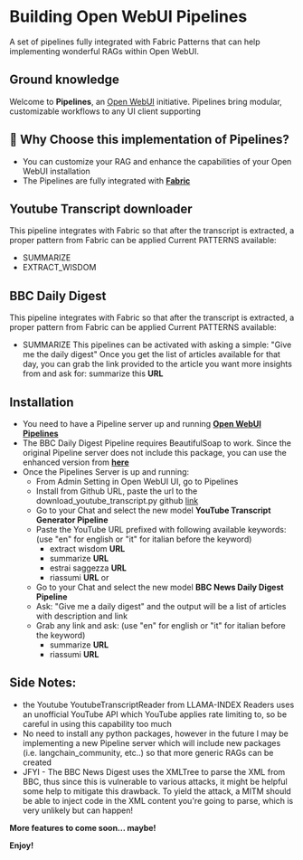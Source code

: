# Building Open WebUI Pipelines
A set of pipelines fully integrated with Fabric Patterns that can help implementing wonderful RAGs within Open WebUI.

## Ground knowledge
Welcome to **Pipelines**, an [Open WebUI](https://github.com/open-webui) initiative. Pipelines bring modular, customizable workflows to any UI client supporting 

## 🚀 Why Choose this implementation of Pipelines?
- You can customize your RAG and enhance the capabilities of your Open WebUI installation
- The Pipelines are fully integrated with **[Fabric](https://github.com/danielmiessler/fabric?tab=readme-ov-file#fabric)**

## Youtube Transcript downloader
This pipeline integrates with Fabric so that after the transcript is extracted, a proper pattern from Fabric can be applied
Current PATTERNS available:
- SUMMARIZE
- EXTRACT_WISDOM

## BBC Daily Digest
This pipeline integrates with Fabric so that after the transcript is extracted, a proper pattern from Fabric can be applied
Current PATTERNS available:
- SUMMARIZE
This pipelines can be activated with asking a simple: "Give me the daily digest"
Once you get the list of articles available for that day, you can grab the link provided to the article you want more insights from and ask for:
summarize this **URL**

## Installation
- You need to have a Pipeline server up and running **[Open WebUI Pipelines](https://github.com/open-webui/pipelines/tree/main)**
- The BBC Daily Digest Pipeline requires BeautifulSoap to work. Since the original Pipeline server does not include this package, you can use the enhanced version from **[here]()**
- Once the Pipelines Server is up and running:
  - From Admin Setting in Open WebUI UI, go to Pipelines
  - Install from Github URL, paste the url to the download_youtube_transcript.py github [link](https://github.com/dariopalladino/open-webui-pipelines/blob/main/download_youtube_transcripts.py)
  - Go to your Chat and select the new model **YouTube Transcript Generator Pipeline**
  - Paste the YouTube URL prefixed with following available keywords: 
    (use "en" for english or "it" for italian before the keyword)
      - extract wisdom **URL**
      - summarize **URL** 
      - estrai saggezza **URL**
      - riassumi **URL**
  or 
  - Go to your Chat and select the new model **BBC News Daily Digest Pipeline**
  - Ask: "Give me a daily digest" and the output will be a list of articles with description and link
  - Grab any link and ask: 
    (use "en" for english or "it" for italian before the keyword)
      - summarize **URL** 
      - riassumi **URL**

## Side Notes:
- the Youtube YoutubeTranscriptReader from LLAMA-INDEX Readers uses an unofficial YouTube API which YouTube applies rate limiting to, so be careful in using this capability too much
- No need to install any python packages, however in the future I may be implementing a new Pipeline server which will include new packages (i.e. langchain_community, etc..) so that more generic RAGs can be created
- JFYI - The BBC News Digest uses the XMLTree to parse the XML from BBC, thus since this is vulnerable to various attacks, it might be helpful some help to mitigate this drawback. To yield the attack, a MITM should be able to inject code in the XML content you're going to parse, which is very unlikely but can happen! 

**More features to come soon... maybe!**

**Enjoy!**